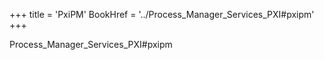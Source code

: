 +++
title = 'PxiPM'
BookHref = '../Process_Manager_Services_PXI#pxipm'
+++

Process_Manager_Services_PXI#pxipm
